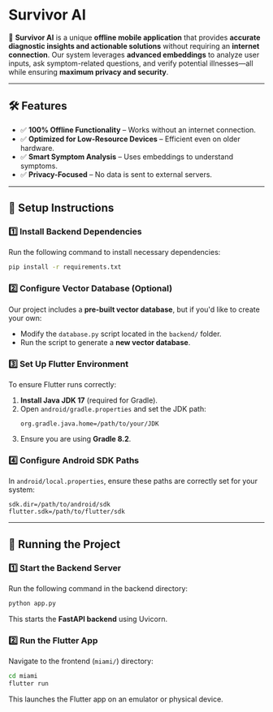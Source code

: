 # **Survivor AI**
🚀 **Survivor AI** is a unique **offline mobile application** that provides **accurate diagnostic insights and actionable solutions** without requiring an **internet connection**. Our system leverages **advanced embeddings** to analyze user inputs, ask symptom-related questions, and verify potential illnesses—all while ensuring **maximum privacy and security**.

---

## **🛠️ Features**
- ✅ **100% Offline Functionality** – Works without an internet connection.
- ✅ **Optimized for Low-Resource Devices** – Efficient even on older hardware.
- ✅ **Smart Symptom Analysis** – Uses embeddings to understand symptoms.
- ✅ **Privacy-Focused** – No data is sent to external servers.

---

## **📌 Setup Instructions**

### **1️⃣ Install Backend Dependencies**
Run the following command to install necessary dependencies:
```bash
pip install -r requirements.txt
```

### **2️⃣ Configure Vector Database (Optional)**
Our project includes a **pre-built vector database**, but if you'd like to create your own:
- Modify the `database.py` script located in the `backend/` folder.
- Run the script to generate a **new vector database**.

### **3️⃣ Set Up Flutter Environment**
To ensure Flutter runs correctly:
1. **Install Java JDK 17** (required for Gradle).
2. Open `android/gradle.properties` and set the JDK path:
   ```properties
   org.gradle.java.home=/path/to/your/JDK
   ```
3. Ensure you are using **Gradle 8.2**.

### **4️⃣ Configure Android SDK Paths**
In `android/local.properties`, ensure these paths are correctly set for your system:
```properties
sdk.dir=/path/to/android/sdk
flutter.sdk=/path/to/flutter/sdk
```

---

## **🚀 Running the Project**

### **1️⃣ Start the Backend Server**
Run the following command in the backend directory:
```bash
python app.py
```
This starts the **FastAPI backend** using Uvicorn.

### **2️⃣ Run the Flutter App**
Navigate to the frontend (`miami/`) directory:
```bash
cd miami
flutter run
```
This launches the Flutter app on an emulator or physical device.
